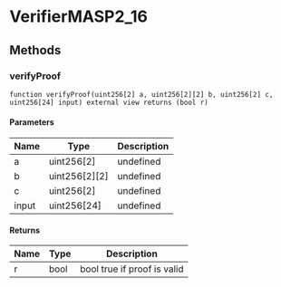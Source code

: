 # VerifierMASP2_16









## Methods

### verifyProof

```solidity
function verifyProof(uint256[2] a, uint256[2][2] b, uint256[2] c, uint256[24] input) external view returns (bool r)
```





#### Parameters

| Name | Type | Description |
|---|---|---|
| a | uint256[2] | undefined
| b | uint256[2][2] | undefined
| c | uint256[2] | undefined
| input | uint256[24] | undefined

#### Returns

| Name | Type | Description |
|---|---|---|
| r | bool |  bool true if proof is valid





